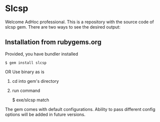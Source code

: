 # Slcsp

Welcome AdHoc professional. This is a repository with the source code of slcsp gem.
There are two ways to see the desired output:

## Installation from rubygems.org

Provided, you have bundler installed

    $ gem install slcsp

OR Use binary as is

1. cd into gem's directory
2. run command

    $ exe/slcsp match

The gem comes with default configurations. Ability to pass different config options will be added
in future versions.